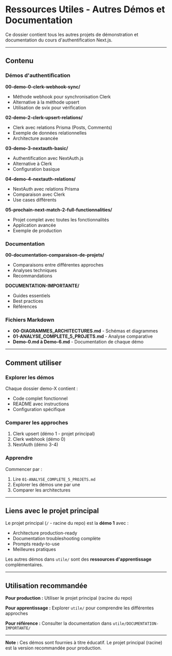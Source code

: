 # Ressources Utiles - Autres Démos et Documentation

Ce dossier contient tous les autres projets de démonstration et documentation du cours d'authentification Next.js.

---

## Contenu

### Démos d'authentification

**00-demo-0-clerk-webhook-sync/**
- Méthode webhook pour synchronisation Clerk
- Alternative à la méthode upsert
- Utilisation de svix pour vérification

**02-demo-2-clerk-upsert-relations/**
- Clerk avec relations Prisma (Posts, Comments)
- Exemple de données relationnelles
- Architecture avancée

**03-demo-3-nextauth-basic/**
- Authentification avec NextAuth.js
- Alternative à Clerk
- Configuration basique

**04-demo-4-nextauth-relations/**
- NextAuth avec relations Prisma
- Comparaison avec Clerk
- Use cases différents

**05-prochain-next-match-2-full-functionnalities/**
- Projet complet avec toutes les fonctionnalités
- Application avancée
- Exemple de production

### Documentation

**00-documentation-comparaison-de-projets/**
- Comparaisons entre différentes approches
- Analyses techniques
- Recommandations

**DOCUMENTATION-IMPORTANTE/**
- Guides essentiels
- Best practices
- Références

### Fichiers Markdown

- **00-DIAGRAMMES_ARCHITECTURES.md** - Schémas et diagrammes
- **01-ANALYSE_COMPLETE_5_PROJETS.md** - Analyse comparative
- **Demo-0.md à Demo-6.md** - Documentation de chaque démo

---

## Comment utiliser

### Explorer les démos

Chaque dossier demo-X contient :
- Code complet fonctionnel
- README avec instructions
- Configuration spécifique

### Comparer les approches

1. Clerk upsert (démo 1 - projet principal)
2. Clerk webhook (démo 0)
3. NextAuth (démo 3-4)

### Apprendre

Commencer par :
1. Lire `01-ANALYSE_COMPLETE_5_PROJETS.md`
2. Explorer les démos une par une
3. Comparer les architectures

---

## Liens avec le projet principal

Le projet principal (`/` - racine du repo) est la **démo 1** avec :
- Architecture production-ready
- Documentation troubleshooting complète
- Prompts ready-to-use
- Meilleures pratiques

Les autres démos dans `utile/` sont des **ressources d'apprentissage** complémentaires.

---

## Utilisation recommandée

**Pour production :** Utiliser le projet principal (racine du repo)

**Pour apprentissage :** Explorer `utile/` pour comprendre les différentes approches

**Pour référence :** Consulter la documentation dans `utile/DOCUMENTATION-IMPORTANTE/`

---

**Note :** Ces démos sont fournies à titre éducatif. Le projet principal (racine) est la version recommandée pour production.
